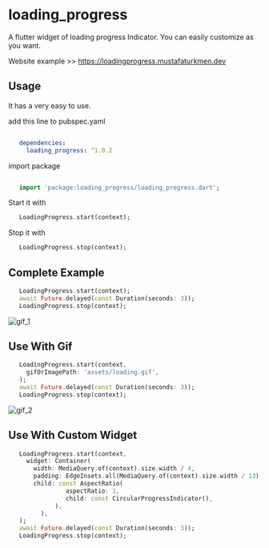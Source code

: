 # loading_progress

A flutter widget of loading progress Indicator. You can easily customize as you want.

Website example >> https://loadingprogress.mustafaturkmen.dev


## Usage

It has a very easy to use.

add this line to pubspec.yaml

```yaml

   dependencies:
     loading_progress: ^1.0.2

```

import package

```dart

   import 'package:loading_progress/loading_progress.dart';

```

Start it with
```dart
   LoadingProgress.start(context);
```

Stop it with
```dart
   LoadingProgress.stop(context);
```

## Complete Example
```dart
   LoadingProgress.start(context);
   await Future.delayed(const Duration(seconds: 3));
   LoadingProgress.stop(context);
```

![gif_1](https://user-images.githubusercontent.com/49743631/167276311-b96b6f22-adda-489b-a2a6-f1c467dccb60.gif)


## Use With Gif
```dart
   LoadingProgress.start(context,
     gifOrImagePath: 'assets/loading.gif',
   );
   await Future.delayed(const Duration(seconds: 3));
   LoadingProgress.stop(context);
```

![gif_2](https://user-images.githubusercontent.com/49743631/167276327-6b83530c-f361-4850-9162-c46e0d006164.gif)


## Use With Custom Widget
```dart
   LoadingProgress.start(context,
     widget: Container(
       width: MediaQuery.of(context).size.width / 4,
       padding: EdgeInsets.all(MediaQuery.of(context).size.width / 13),
       child: const AspectRatio(
                aspectRatio: 1,
                child: const CircularProgressIndicator(),
             ),
         ),
   );
   await Future.delayed(const Duration(seconds: 3));
   LoadingProgress.stop(context);
```

